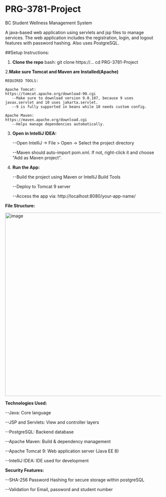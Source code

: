 # PRG-3781-Project
BC Student Wellness Management System

A java-based web application using servlets and jsp files to manage services.
The web application includes the registration, login, and logout features with password hashing.
Also uses PostgreSQL.

##Setup Instructions:

1. **Clone the repo**
    bash:
    git clone https://...
    cd PRG-3781-Project
    
2.**Make sure Tomcat and Maven are Installed(Apache)**

    REQUIRED TOOLS:
    
    Apache Tomcat:
    https://tomcat.apache.org/download-90.cgi
       --Make sure to download version 9.0.107, because 9 uses javax.servlet and 10 uses jakarta.servlet.
       --9 is fully supported in beans while 10 needs custom config.
       
    Apache Maven:
    https://maven.apache.org/download.cgi
       --Helps manage dependencies automatically.
       

3. **Open in IntelliJ IDEA:**

   --Open IntelliJ → File > Open → Select the project directory
   
   --Maven should auto-import pom.xml. If not, right-click it and choose "Add as Maven project".
   

4. **Run the App:**
   
   --Build the project using Maven or IntelliJ Build Tools
   
   --Deploy to Tomcat 9 server
   
   --Access the app via: http://localhost:8080/your-app-name/


**File Structure:**

<img width="566" height="593" alt="image" src="https://github.com/user-attachments/assets/a3d27eae-1f33-44ae-a925-a8b7282d00a3" />



**Technologies Used:**

 --Java:  Core language

 --JSP and Servlets: 	View and controller layers

 --PostgreSQL: 	Backend database

 --Apache Maven: Build & dependency management

 --Apache Tomcat 9: 	Web application server (Java EE 8)

 --IntelliJ IDEA: 	IDE used for development



**Security Features:**

--SHA-256 Password Hashing for secure storage within postgreSQL

--Validation for Email, password and student number
